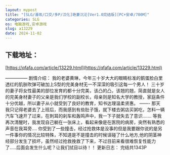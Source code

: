 ```yaml
---
layout: mypost
title: "[SLG/漫改/口交/多P/汉化]艳妻沉沦[Ver1.0完结版][PC+安卓/700M]"
categories: SLG
os: 电脑游戏,安卓游戏
slug: a13229
date: 2024-11-02
---
```


## 下载地址：

[https://qfafa.com/article/13229.html](https://qfafa.com/article/13229.html)

—————
剧情介绍：
我的老婆黄琳，今年三十岁大大的眼睛标准的鹅蛋脸白里透红的肌肤吹弹可破加上S型的完美身材无一不深深的吸引这每一个男人！
三十岁的妻子将女性最美的部位发育的都十分完美，该凸的凸，该翘的翘，简直就是女人的完美身材妻子的父亲是我们学校的副校长，母亲则是知名大学的教授，家庭条件十分优越，所以妻子从小就受到了良好的教育，知书达理温柔贤惠。
——-
那天我只记得老婆去了上班后，而我感到有些肚子饿，就下楼去粥店买粥吃，怎料一辆汽车飞速开了过来，在刺耳的刹车和轰鸣声中，我一下子就失去了意识…….
等我再次清醒时，我发现自己躺在一张床上，看起来像是在医院的病房，突然有熟悉的声音在我耳旁….
你受到了一些撞击，经过抢救体是没事的但是我要跟你说的是另一件事你的情况比较特殊，不知道是不是撞击的时候误碰了什么地方,他的阴茎神经部分发生了损坏，虽然经过抢救挽救了下来，不过目前来看很难恢复性能力了…..后面会发生什么呢？让我们拭目以待！！
更新日志：
完结共1343P